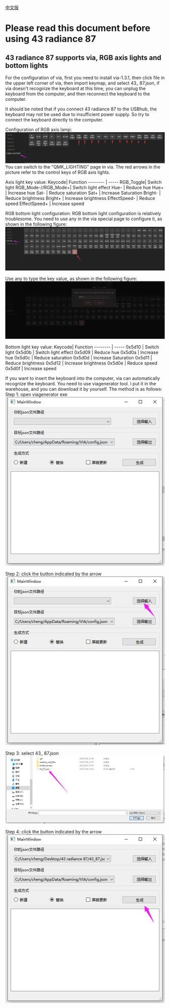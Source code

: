 [中文版](./readme_zh.md)

# Please read this document before using 43 radiance 87

## 43 radiance 87 supports via, RGB axis lights and bottom lights

For the configuration of via, first you need to install via-1.3.1, then click file in the upper left corner of via, then import keymap, and select 43_ 87.json, if via doesn't recognize the keyboard at this time, you can unplug the keyboard from the computer, and then reconnect the keyboard to the computer.

It should be noted that if you connect 43 radiance 87 to the USBhub, the keyboard may not be used due to insufficient power supply. So try to connect the keyboard directly to the computer.

Configuration of RGB axis lamp:
![](readme_md_files/f216f0d0-fd30-11ec-b397-8bf224dd317c.jpeg?v=1&type=image)
You can switch to the "QMK_LIGHTING" page in via. The red arrows in the picture refer to the control keys of RGB axis lights.

Axis light key value:
Keycode| Function
-------- | -----
RGB_Toggle| Switch light
RGB_Mode-//RGB_Mode+| Switch light effect
Hue- | Reduce hue 
Hue+ | Increase hue
Sat- | Reduce saturation 
Sat+ | Increase Saturation
Bright- | Reduce brightness
Bright+ | Increase brightness
EffectSpeed- | Reduce speed
EffectSpeed+ | Increase speed

RGB bottom light configuration:
RGB bottom light configuration is relatively troublesome. You need to use any in the via special page to configure it, as shown in the following figure:
![](readme_md_files/7cead680-fd32-11ec-b397-8bf224dd317c.jpeg?v=1&type=image)

Use any to type the key value, as shown in the following figure:
![](readme_md_files/8ecbdd40-fd32-11ec-b397-8bf224dd317c.jpeg?v=1&type=image)

Bottom light key value:
Keycode| Function
-------- | -----
0x5d10 | Switch light
0x5d0b | Switch light effect
0x5d09 | Reduce hue 
0x5d0a | Increase hue
0x5d0c | Reduce saturation 
0x5d0d | Increase Saturation
0x5d11 | Reduce brightness
0x5d12 | Increase brightness
0x5d0e | Reduce speed
0x5d0f | Increase speed

If you want to insert the keyboard into the computer, via can automatically recognize the keyboard. You need to use viagenerator tool. I put it in the warehouse, and you can download it by yourself. The method is as follows:
Step 1: open viagenerator exe
![](readme_md_files/599773e0-fd33-11ec-b397-8bf224dd317c.jpeg?v=1&type=image)

Step 2: click the button indicated by the arrow
![](readme_md_files/81981570-fd33-11ec-b397-8bf224dd317c.jpeg?v=1&type=image)

Step 3: select 43_ 87.json
![](readme_md_files/b40dde90-fd33-11ec-b397-8bf224dd317c.jpeg?v=1&type=image)

Step 4: click the button indicated by the arrow
![](readme_md_files/d1563510-fd33-11ec-b397-8bf224dd317c.jpeg?v=1&type=image)
